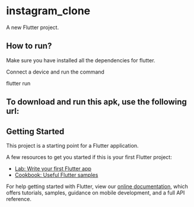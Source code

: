 # instagram_clone

A new Flutter project.

## How to run?

Make sure you have installed all the dependencies for flutter.

Connect a device and run the command

flutter run

## To download and run this apk, use the following url:
<!-- [URL](https://tinyurl.com/y7k5f2hm) -->

## Getting Started

This project is a starting point for a Flutter application.

A few resources to get you started if this is your first Flutter project:

- [Lab: Write your first Flutter app](https://flutter.dev/docs/get-started/codelab)
- [Cookbook: Useful Flutter samples](https://flutter.dev/docs/cookbook)

For help getting started with Flutter, view our
[online documentation](https://flutter.dev/docs), which offers tutorials,
samples, guidance on mobile development, and a full API reference.
